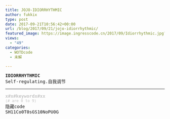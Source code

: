 ```yaml
---
title: JOJO-IDIORRHYTHMIC
author: fukkix
type: post
date: 2017-09-21T10:56:42+00:00
url: /blog/2017/09/21/jojo-idiorrhythmic/
featured_image: https://image.ingresscode.cn/2017/09/Idiorrhythmic.jpg?x-oss-process=image/resize,m_fill,w_575,h_220
views:
  - "49"
categories:
  - WOTDcode
  - 未解

---
```

<pre><strong>IDIORRHYTHMIC
</strong>Self-regulating.自我调节<!--more--></pre>

* * *

<pre><span style="color: #c4c4c4;"><b>x#x#keywordx#xx</b></span>
<span style="color: #c4c4c4;"><small>(# are 0 to 9)</small></span>
隐藏code
SH11Co0T0sGS10NoPU0G</pre>